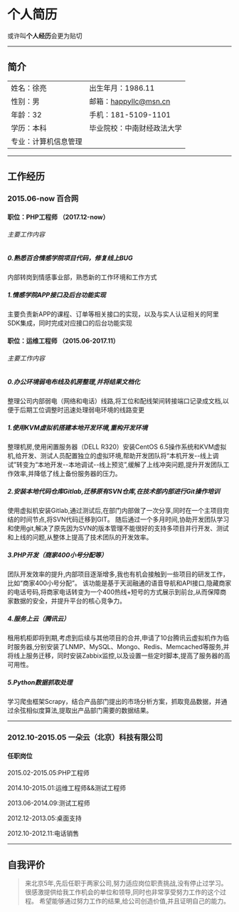 # [](#header-1)个人简历

或许叫**个人经历**会更为贴切

* * *

## [](#header-2)简介
|            |                    |
|:-----------|:-------------------|
| 姓名：徐亮  |出生年月：1986.11    |
| 性别：男    |邮箱：happyllc@msn.cn|
| 年龄：32    |手机：181-5109-1101  |
| 学历：本科  |毕业院校：中南财经政法大学|
| 专业：计算机信息管理  |

* * *

## [](#header-2)工作经历

### [](#header-3)2015.06-now 百合网

#### [](#header-4)职位：PHP工程师 （2017.12-now）

###### [](#header-6)主要工作内容

##### [](#header-5)0.熟悉百合情感学院项目代码，修复线上BUG
内部转岗到情感事业部，熟悉新的工作环境和工作方式

##### [](#header-5)1.情感学院APP接口及后台功能实现
主要负责新APP的课程、订单等相关接口的实现，以及与实人认证相关的阿里SDK集成，同时完成对应接口的后台功能实现

#### [](#header-4)职位：运维工程师 （2015.06-2017.11）

###### [](#header-6)主要工作内容

##### [](#header-5)0.办公环境弱电布线及机房整理,并将结果文档化
整理公司内部弱电（网络和电话）线路,将工位和配线架间转接端口记录成文档,以便于后期工位调整时迅速处理弱电环境的线路变更

##### [](#header-5)1.使用KVM虚拟机搭建本地开发环境,重构开发环境
整理机房,使用闲置服务器（DELL R320）安装CentOS 6.5操作系统和KVM虚拟机,给开发、测试人员配置独立的虚拟环境,帮助开发团队将“本机开发--线上调试”转变为“本地开发--本地调试--线上预览”,缓解了上线冲突问题,提升开发团队工作效率,并降低了线上备份服务器的压力。 

##### [](#header-5)2.安装本地代码仓库Gitlab,迁移原有SVN仓库,在技术部内部进行Git操作培训
使用虚拟机安装Gitlab,通过测试后,在部门内部做了一次分享,同时在一个主项目完结的时间节点,将SVN代码迁移到GIT。
随后通过一个多月时间,协助开发团队学习和使用git,解决了原先因为SVN的版本管理不能很好的支持多项目并行开发、测试和上线的问题,从整体上提高了技术团队的开发效率。 

##### [](#header-5)3.PHP开发（商家400小号分配等） 
团队开发效率的提升,内部项目逐渐增多,我也有机会接触到一些项目的研发工作，比如“商家400小号分配”。
该功能是基于天润融通的语音导航和API接口,隐藏商家的电话号码,将商家电话转变为一个400热线+短号的方式展示到前台,从而保障商家数据的安全，并提升平台的核心竞争力。
    
##### [](#header-5)4.服务上云（腾讯云）
租用机柜即将到期,考虑到后续与其他项目的合并,申请了10台腾讯云虚拟机作为临时服务器,分别安装了LNMP、MySQL、Mongo、Redis、Memcached等服务,并将线上服务迁移，同时安装Zabbix监控,以及设置一些定时脚本,提高了服务器的高可用性。
    
##### [](#header-5)5.Python数据抓取处理
学习爬虫框架Scrapy，结合产品部门提出的市场分析方案，抓取竞品数据，并通过余弦相似度算法,提取出产品部门需要的数据结果。
    
    
* * *

### [](#header-3)2012.10-2015.05 一朵云（北京）科技有限公司

#### [](#header-4)任职岗位

2015.02-2015.05:PHP工程师

2014.10-2015.01:运维工程师&&测试工程师

2013.06-2014.09:测试工程师

2012.12-2013.05:桌面支持

2012.10-2012.11:电话销售

* * * 

## [](#header-2)自我评价

> 来北京5年,先后任职于两家公司,努力适应岗位职责挑战,没有停止过学习。 
> 很感激提供给我工作机会的单位和领导,同时也非常享受努力工作的这个过程。
> 希望能够通过努力工作的结果,给公司创造价值,并且证明自己的能力。
